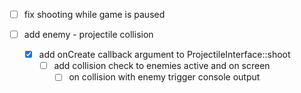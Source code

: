 - [ ] fix shooting while game is paused

- [ ] add enemy - projectile collision
  - [x] add onCreate callback argument to ProjectileInterface::shoot
    - [ ] add collision check to enemies active and on screen
      - [ ] on collision with enemy trigger console output 